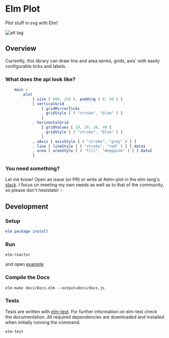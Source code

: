 # Elm Plot

Plot stuff in svg with Elm!

![alt tag](https://raw.githubusercontent.com/terezka/elm-plot/master/example.png)

## Overview

Currently, this library can draw line and area series, grids, axis' with easily configurable ticks and labels.

### What does the api look like?

```elm
    main =
		plot
			[ size ( 600, 250 ), padding ( 0, 40 ) ]
			[ verticalGrid
				[ gridMirrorTicks
				, gridStyle [ ( "stroke", "blue" ) ]
				]
			, horizontalGrid
				[ gridValues [ 10, 20, 30, 40 ]
				, gridStyle [ ( "stroke", "blue" ) ]
				]
			, xAxis [ axisStyle [ ( "stroke", "grey" ) ] ]
			, line [ lineStyle [ ( "stroke", "red" ) ] ] data1
			, area [ areaStyle [ ( "fill", "deeppink" ) ] ] data2
			]
```

### You need something?

Let me know! Open an issue (or PR) or write at #elm-plot in the elm-lang's [slack](http://elmlang.herokuapp.com). I focus on meeting my own needs as well as to that of the community, so please don't hesistate! :sparkles:

## Development

### Setup

```elm
elm package install
```

### Run

```
elm-reactor
```

and open [example](http://localhost:8000/examples/PlotExample.elm)

### Compile the Docs

```
elm-make docs/Docs.elm --output=docs/docs.js
```

### Tests

Tests are written with [elm-test](https://github.com/elm-community/elm-test).
For further information on elm-test check the documentation.
All required dependencies are downloaded and installed when initially running the command.

```
elm-test
```

